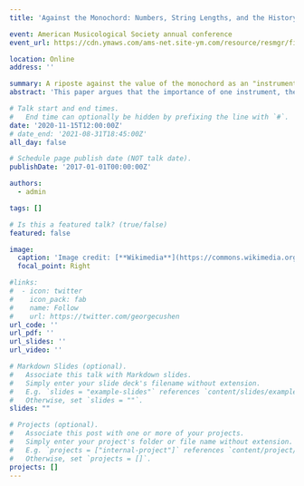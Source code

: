 ```yaml
---
title: 'Against the Monochord: Numbers, String Lengths, and the History of Music Theory'

event: American Musicological Society annual conference
event_url: https://cdn.ymaws.com/ams-net.site-ym.com/resource/resmgr/files/virtual2020/final_guides/ams-smt_program-guide_2020-1.pdf

location: Online
address: ''

summary: A riposte against the value of the monochord as an "instrument of music theory."
abstract: 'This paper argues that the importance of one instrument, the monochord, has been inflated for generations, and that this inflation has distorted our interpretations of music theory from the premodern world. I focus on three pre-modern texts which scholars of the past two generations have misinterpreted due to monochord-fueled presumptions: Boethius’s <i>De institutione musica</i>, the anonymous <i>Alia musica</i>, and Marchetto of Padua’s <i>Lucidarium</i>. Thus, by denying the temptation to familiarize pre-modern texts by reading string lengths into their theories we are better able to understand their authors’ arguments and the multifarious roles that number and music played in their worlds.'

# Talk start and end times.
#   End time can optionally be hidden by prefixing the line with `#`.
date: '2020-11-15T12:00:00Z'
# date_end: '2021-08-31T18:45:00Z'
all_day: false

# Schedule page publish date (NOT talk date).
publishDate: '2017-01-01T00:00:00Z'

authors:
  - admin

tags: []

# Is this a featured talk? (true/false)
featured: false

image:
  caption: 'Image credit: [**Wikimedia**](https://commons.wikimedia.org/wiki/File:Gaffuri1.jpg)'
  focal_point: Right

#links:
#  - icon: twitter
#    icon_pack: fab
#    name: Follow
#    url: https://twitter.com/georgecushen
url_code: ''
url_pdf: ''
url_slides: ''
url_video: ''

# Markdown Slides (optional).
#   Associate this talk with Markdown slides.
#   Simply enter your slide deck's filename without extension.
#   E.g. `slides = "example-slides"` references `content/slides/example-slides.md`.
#   Otherwise, set `slides = ""`.
slides: ""

# Projects (optional).
#   Associate this post with one or more of your projects.
#   Simply enter your project's folder or file name without extension.
#   E.g. `projects = ["internal-project"]` references `content/project/deep-learning/index.md`.
#   Otherwise, set `projects = []`.
projects: []
---
```

